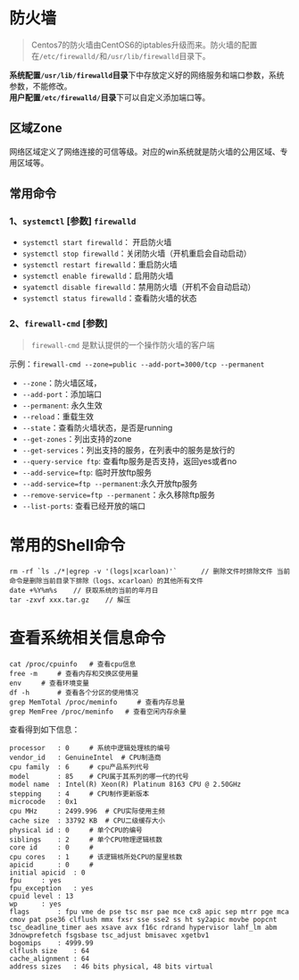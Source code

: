 # 防火墙

> Centos7的防火墙由CentOS6的iptables升级而来。防火墙的配置在`/etc/firewalld/`和`/usr/lib/firewalld`目录下。

**系统配置`/usr/lib/firewalld`目录**下中存放定义好的网络服务和端口参数，系统参数，不能修改。  
**用户配置`/etc/firewalld/`目录**下可以自定义添加端口等。

## 区域Zone

网络区域定义了网络连接的可信等级。对应的win系统就是防火墙的公用区域、专用区域等。

## 常用命令

### 1、`systemctl` [参数] `firewalld`

- `systemctl start firewalld`： 开启防火墙
- `systemctl stop firewalld`：关闭防火墙（开机重启会自动启动）
- `systemctl restart firewalld`：重启防火墙
- `systemctl enable firewalld`：启用防火墙
- `syatemctl disable firewalld`：禁用防火墙（开机不会自动启动）
- `systemctl status firewalld`：查看防火墙的状态

### 2、`firewall-cmd` [参数]

> `firewall-cmd` 是默认提供的一个操作防火墙的客户端

示例：`firewall-cmd --zone=public --add-port=3000/tcp --permanent`

- `--zone`：防火墙区域，
- `--add-port`：添加端口
- `--permanent`: 永久生效
- `--reload`：重载生效
- `--state`：查看防火墙状态，是否是running
- `--get-zones`：列出支持的zone
- `--get-services`：列出支持的服务，在列表中的服务是放行的
- `--query-service ftp`: 查看ftp服务是否支持，返回yes或者no
- `--add-service=ftp`: 临时开放ftp服务
- `--add-service=ftp --permanent`:永久开放ftp服务
- `--remove-service=ftp --permanent`：永久移除ftp服务
- `--list-ports`: 查看已经开放的端口

# 常用的Shell命令

```
rm -rf `ls ./*|egrep -v '(logs|xcarloan)'`      // 删除文件时排除文件 当前命令是删除当前目录下排除（logs、xcarloan）的其他所有文件
date +%Y%m%s    // 获取系统的当前的年月日
tar -zxvf xxx.tar.gz    // 解压
```

# 查看系统相关信息命令

```
cat /proc/cpuinfo	# 查看cpu信息
free -m 	# 查看内存和交换区使用量
env		# 查看环境变量
df -h 		# 查看各个分区的使用情况
grep MemTotal /proc/meminfo	 	# 查看内存总量
grep MemFree /proc/meminfo	 # 查看空闲内存余量
```

查看得到如下信息：

```
processor	: 0 	# 系统中逻辑处理核的编号
vendor_id	: GenuineIntel 	# CPU制造商
cpu family	: 6		# cpu产品系列代号
model		: 85	# CPU属于其系列的哪一代的代号
model name	: Intel(R) Xeon(R) Platinum 8163 CPU @ 2.50GHz
stepping	: 4		# CPU制作更新版本 
microcode	: 0x1	
cpu MHz		: 2499.996	# CPU实际使用主频
cache size	: 33792 KB	# CPU二级缓存大小
physical id	: 0		# 单个CPU的编号
siblings	: 2		# 单个CPU物理逻辑核数
core id		: 0		# 
cpu cores	: 1		# 该逻辑核所处CPU的屋里核数
apicid		: 0		#
initial apicid	: 0
fpu		: yes
fpu_exception	: yes
cpuid level	: 13
wp		: yes
flags		: fpu vme de pse tsc msr pae mce cx8 apic sep mtrr pge mca cmov pat pse36 clflush mmx fxsr sse sse2 ss ht sy2apic movbe popcnt tsc_deadline_timer aes xsave avx f16c rdrand hypervisor lahf_lm abm 3dnowprefetch fsgsbase tsc_adjust bmisavec xgetbv1
bogomips	: 4999.99
clflush size	: 64
cache_alignment	: 64
address sizes	: 46 bits physical, 48 bits virtual

```

